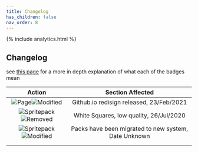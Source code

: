 ```yaml
---
title: Changelog
has_children: false
nav_order: 8
---
```


{% include analytics.html %}

## Changelog
see [this page](../Pages/badges.md) for a more in depth explanation of what each of the badges mean

|  Action  |  Section Affected  |
|:-:|:-:|
|  ![Page](https://img.shields.io/badge/-Page-yellow)![Modified](https://img.shields.io/badge/-Modified-orange)  |  Github.io redisign released, 23/Feb/2021  |
|  ![Spritepack](https://img.shields.io/badge/-Spritepack-blue)![Removed](https://img.shields.io/badge/-Removed-red)  |  White Squares, low quality, 26/Jul/2020  |
|  ![Spritepack](https://img.shields.io/badge/-Spritepack-blue)![Modified](https://img.shields.io/badge/-Modified-orange)  |  Packs have been migrated to new system, Date Unknown |
|    |    |
|    |    |
